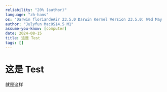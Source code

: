 ```yaml
---
reliability: "20% (author)"
language: "zh-hans"
os: "Darwin floriandeAir 23.5.0 Darwin Kernel Version 23.5.0: Wed May  1 20:16:51 PDT 2024; root:xnu-10063.121.3~5/RELEASE_ARM64_T8103 arm64"
author: "Julyfun MacOS14.5 M1"
assume-you-know: [computer]
date: 2024-08-15
title: 这是 Test
tags: []
---
```


# 这是 Test

就是这样

